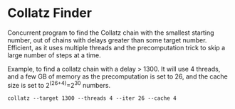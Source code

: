# Collatz Finder
Concurrent program to find the Collatz chain with the smallest starting number, out of chains with delays greater than some target number. Efficient, as it uses multiple threads and the precomputation trick to skip a large number of steps at a time.

Example, to find a collatz chain with a delay > 1300. It will use 4 threads, and a few GB of memory as the precomputation is set to 26, and the cache size is set to 2<sup>(26+4)</sup>=2<sup>30</sup> numbers.
```
collatz --target 1300 --threads 4 --iter 26 --cache 4
```
